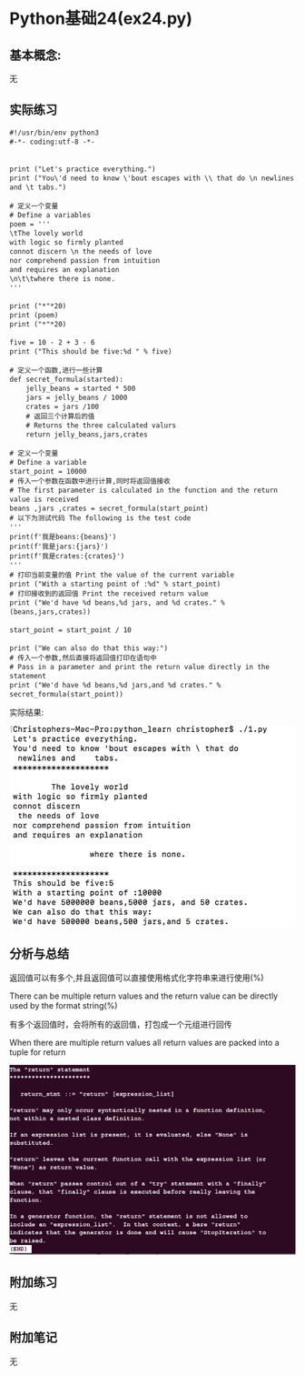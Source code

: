 # Python基础24(ex24.py)

## 基本概念:

无

## 实际练习

```
#!/usr/bin/env python3
#-*- coding:utf-8 -*-


print ("Let's practice everything.")
print ("You\'d need to know \'bout escapes with \\ that do \n newlines and \t tabs.")

# 定义一个变量
# Define a variables
poem = '''
\tThe lovely world
with logic so firmly planted
connot discern \n the needs of love
nor comprehend passion from intuition 
and requires an explanation
\n\t\twhere there is none.
'''
 
print ("*"*20)
print (poem)
print ("*"*20)

five = 10 - 2 + 3 - 6
print ("This should be five:%d " % five)

# 定义一个函数,进行一些计算
def secret_formula(started):
	jelly_beans = started * 500
	jars = jelly_beans / 1000
	crates = jars /100
	# 返回三个计算后的值
	# Returns the three calculated valurs
	return jelly_beans,jars,crates

# 定义一个变量
# Define a variable
start_point = 10000
# 传入一个参数在函数中进行计算,同时将返回值接收
# The first parameter is calculated in the function and the return value is received
beans ,jars ,crates = secret_formula(start_point)
# 以下为测试代码 The following is the test code
'''
print(f'我是beans:{beans}')
print(f'我是jars:{jars}')
print(f'我是crates:{crates}')
'''
# 打印当前变量的值 Print the value of the current variable
print ("With a starting point of :%d" % start_point) 
# 打印接收到的返回值 Print the received return value
print ("We'd have %d beans,%d jars, and %d crates." % (beans,jars,crates)) 

start_point = start_point / 10

print ("We can also do that this way:")
# 传入一个参数,然后直接将返回值打印在语句中
# Pass in a parameter and print the return value directly in the statement
print ("We'd have %d beans,%d jars,and %d crates." % secret_formula(start_point)) 
```

实际结果:

![image-20200403214939106](ex24.assets/image-20200403214939106.png)



## 分析与总结

返回值可以有多个,并且返回值可以直接使用格式化字符串来进行使用(%)

There can be multiple return values and the return value can be directly used by the format string(%)

有多个返回值时，会将所有的返回值，打包成一个元组进行回传

When there are multiple return values all return values are packed into a tuple for return 

![image-20200403215033456](ex24.assets/image-20200403215033456.png)

## 附加练习

无

## 附加笔记

无